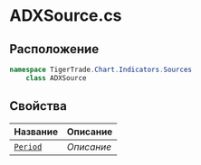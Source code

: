 
# ADXSource.cs
## Расположение
```csharp
namespace TigerTrade.Chart.Indicators.Sources  
    class ADXSource
```

## Свойства
| Название | Описание |
| --- | --- |
| [`Period`](./Свойства/Period.md) | *Описание* |
